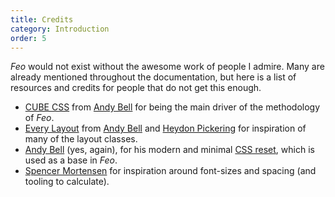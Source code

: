 ```yaml
---
title: Credits
category: Introduction
order: 5
---
```


_Feo_ would not exist without the awesome work of people I admire. Many are already mentioned throughout the documentation, but here is a list of resources and credits for people that do not get this enough.

- [CUBE CSS](https://cube.fyi/) from [Andy Bell](https://twitter.com/piccalilli_) for being the main driver of the methodology of _Feo_.
- [Every Layout](https://every-layout.dev/) from [Andy Bell](https://twitter.com/piccalilli_) and [Heydon Pickering](https://twitter.com/heydonworks) for inspiration of many of the layout classes.
- [Andy Bell](https://twitter.com/piccalilli_) (yes, again), for his modern and minimal [CSS reset](https://piccalil.li/blog/a-modern-css-reset/), which is used as a base in _Feo_.
- [Spencer Mortensen](https://spencermortensen.com/articles/typographic-scale/) for inspiration around font-sizes and spacing (and tooling to calculate).
